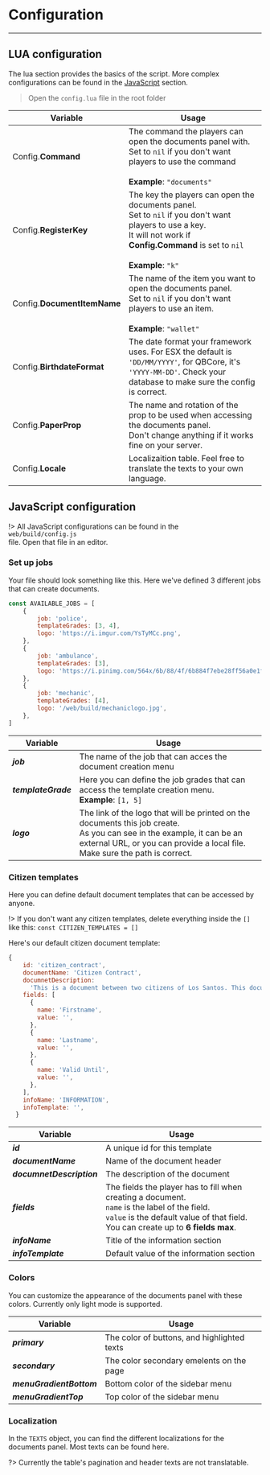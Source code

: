 # Configuration

---

## LUA configuration

The lua section provides the basics of the script. More complex configurations can be found in the [JavaScript](#javascript-configuration) section.

> Open the `config.lua` file in the root folder

| Variable                    | Usage                                                                                                                                                                                                  |
| --------------------------- | ------------------------------------------------------------------------------------------------------------------------------------------------------------------------------------------------------ |
| Config.**Command**          | The command the players can open the documents panel with.<br />Set to `nil` if you don't want players to use the command<br /><br />**Example**: `"documents"`                                        |
| Config.**RegisterKey**      | The key the players can open the documents panel.<br />Set to `nil` if you don't want players to use a key.<br />It will not work if **Config.Command** is set to `nil` <br /><br />**Example**: `"k"` |
| Config.**DocumentItemName** | The name of the item you want to open the documents panel.<br />Set to `nil` if you don't want players to use an item.<br /><br />**Example**: `"wallet"`                                              |
| Config.**BirthdateFormat**  | The date format your framework uses. For ESX the default is `'DD/MM/YYYY'`, for QBCore, it's `'YYYY-MM-DD'`. Check your database to make sure the config is correct.                                   |
| Config.**PaperProp**        | The name and rotation of the prop to be used when accessing the documents panel.<br />Don't change anything if it works fine on your server.                                                           |
| Config.**Locale**           | Localizaition table. Feel free to translate the texts to your own language.                                                                                                                            |

## JavaScript configuration

!> All JavaScript configurations can be found in the <br/>`web/build/config.js`<br/> file. Open that file in an editor.

### Set up jobs

Your file should look something like this. Here we've defined 3 different jobs that can create documents.

```js
const AVAILABLE_JOBS = [
	{
		job: 'police',
		templateGrades: [3, 4],
		logo: 'https://i.imgur.com/YsTyMCc.png',
	},
	{
		job: 'ambulance',
		templateGrades: [3],
		logo: 'https://i.pinimg.com/564x/6b/88/4f/6b884f7ebe28ff56a0e1fd9f5c47890a.jpg',
	},
	{
		job: 'mechanic',
		templateGrades: [4],
		logo: '/web/build/mechaniclogo.jpg',
	},
]
```

| Variable            | Usage                                                                                                                                                                                                      |
| ------------------- | ---------------------------------------------------------------------------------------------------------------------------------------------------------------------------------------------------------- |
| **_job_**           | The name of the job that can acces the document creation menu                                                                                                                                              |
| **_templateGrade_** | Here you can define the job grades that can access the template creation menu.<br />**Example**: `[1, 5]`                                                                                                  |
| **_logo_**          | The link of the logo that will be printed on the documents this job create.<br />As you can see in the example, it can be an external URL, or you can provide a local file. Make sure the path is correct. |

### Citizen templates

Here you can define default document templates that can be accessed by anyone.

!> If you don't want any citizen templates, delete everything inside the `[]` like this: `const CITIZEN_TEMPLATES = []`

Here's our default citizen document template:

```js
{
    id: 'citizen_contract',
    documentName: 'Citizen Contract',
    documnetDescription:
      'This is a document between two citizens of Los Santos. This document is an official legal document.',
    fields: [
      {
        name: 'Firstname',
        value: '',
      },
      {
        name: 'Lastname',
        value: '',
      },
      {
        name: 'Valid Until',
        value: '',
      },
    ],
    infoName: 'INFORMATION',
    infoTemplate: '',
  }
```

| Variable                  | Usage                                                                                                                                                                                            |
| ------------------------- | ------------------------------------------------------------------------------------------------------------------------------------------------------------------------------------------------ |
| **_id_**                  | A unique id for this template                                                                                                                                                                    |
| **_documentName_**        | Name of the document header                                                                                                                                                                      |
| **_documnetDescription_** | The description of the document                                                                                                                                                                  |
| **_fields_**              | The fields the player has to fill when creating a document.<br />`name` is the label of the field.<br />`value` is the default value of that field. <br />You can create up to **6 fields max**. |
| **_infoName_**            | Title of the information section                                                                                                                                                                 |
| **_infoTemplate_**        | Default value of the information section                                                                                                                                                         |

### Colors

You can customize the appearance of the documents panel with these colors. Currently only light mode is supported.

| Variable                 | Usage                                       |
| ------------------------ | ------------------------------------------- |
| **_primary_**            | The color of buttons, and highlighted texts |
| **_secondary_**          | The color secondary emelents on the page    |
| **_menuGradientBottom_** | Bottom color of the sidebar menu            |
| **_menuGradientTop_**    | Top color of the sidebar menu               |

### Localization

In the `TEXTS` object, you can find the different localizations for the documents panel. Most texts can be found here.

?> Currently the table's pagination and header texts are not translatable.
